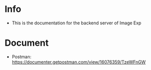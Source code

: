 # Info

* This is the documentation for the backend server of Image Exp

# Document

* Postman: https://documenter.getpostman.com/view/16076359/TzeWFnGW